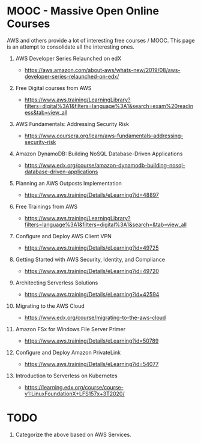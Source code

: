 # MOOC - Massive Open Online Courses

AWS and others provide a lot of interesting free courses / MOOC. This page is an attempt to consolidate all the interesting ones.

1. AWS Developer Series Relaunched on edX
    - https://aws.amazon.com/about-aws/whats-new/2019/08/aws-developer-series-relaunched-on-edx/

1. Free Digital courses from AWS
    - https://www.aws.training/LearningLibrary?filters=digital%3A1&filters=language%3A1&search=exam%20readiness&tab=view_all

1. AWS Fundamentals: Addressing Security Risk
    - https://www.coursera.org/learn/aws-fundamentals-addressing-security-risk

1. Amazon DynamoDB: Building NoSQL Database-Driven Applications
    - https://www.edx.org/course/amazon-dynamodb-building-nosql-database-driven-applications

1. Planning an AWS Outposts Implementation
    - https://www.aws.training/Details/eLearning?id=48897

1. Free Trainings from AWS
    - https://www.aws.training/LearningLibrary?filters=language%3A1&filters=digital%3A1&search=&tab=view_all

1. Configure and Deploy AWS Client VPN
    - https://www.aws.training/Details/eLearning?id=49725

1. Getting Started with AWS Security, Identity, and Compliance
    - https://www.aws.training/Details/eLearning?id=49720

1. Architecting Serverless Solutions
    - https://www.aws.training/Details/eLearning?id=42594

1. Migrating to the AWS Cloud
    - https://www.edx.org/course/migrating-to-the-aws-cloud

1. Amazon FSx for Windows File Server Primer
    - https://www.aws.training/Details/eLearning?id=50789

1. Configure and Deploy Amazon PrivateLink
    - https://www.aws.training/Details/eLearning?id=54077

1. Introduction to Serverless on Kubernetes
    - https://learning.edx.org/course/course-v1:LinuxFoundationX+LFS157x+3T2020/

# TODO

1. Categorize the above based on AWS Services.